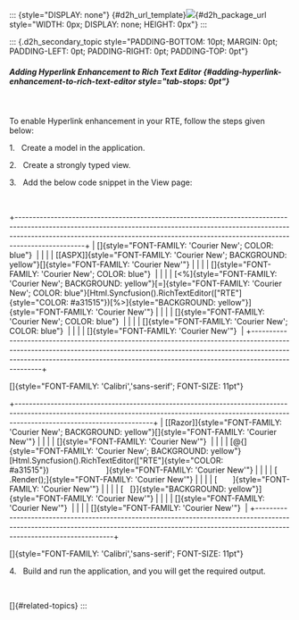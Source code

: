 ::: {style="DISPLAY: none"}
[](ms-xhelp:///?Id=d2h_url_template){#d2h_url_template}![](!package_url!){#d2h_package_url style="WIDTH: 0px; DISPLAY: none; HEIGHT: 0px"}
:::

::: {.d2h_secondary_topic style="PADDING-BOTTOM: 10pt; MARGIN: 0pt; PADDING-LEFT: 0pt; PADDING-RIGHT: 0pt; PADDING-TOP: 0pt"}
##### Adding Hyperlink Enhancement to Rich Text Editor {#adding-hyperlink-enhancement-to-rich-text-editor style="tab-stops: 0pt"}

 

To enable Hyperlink enhancement in your RTE, follow the steps given below:

1.   Create a model in the application.

2.   Create a strongly typed view.

3.   Add the below code snippet in the View page:

 

+-------------------------------------------------------------------------------------------------------------------------------------------------------------------------------------------------------------------------------------------------------------+
| []{style="FONT-FAMILY: 'Courier New'; COLOR: blue"}                                                                                                                                                                                                         |
|                                                                                                                                                                                                                                                             |
| [\[ASPX\]]{style="FONT-FAMILY: 'Courier New'; BACKGROUND: yellow"}[]{style="FONT-FAMILY: 'Courier New'"}                                                                                                                                                    |
|                                                                                                                                                                                                                                                             |
| []{style="FONT-FAMILY: 'Courier New'; COLOR: blue"}                                                                                                                                                                                                         |
|                                                                                                                                                                                                                                                             |
| [\<%]{style="FONT-FAMILY: 'Courier New'; BACKGROUND: yellow"}[=]{style="FONT-FAMILY: 'Courier New'; COLOR: blue"}[Html.Syncfusion().RichTextEditor([\"RTE\"]{style="COLOR: #a31515"})[%\>]{style="BACKGROUND: yellow"}]{style="FONT-FAMILY: 'Courier New'"} |
|                                                                                                                                                                                                                                                             |
| []{style="FONT-FAMILY: 'Courier New'; COLOR: blue"}                                                                                                                                                                                                         |
|                                                                                                                                                                                                                                                             |
| []{style="FONT-FAMILY: 'Courier New'; COLOR: blue"}                                                                                                                                                                                                         |
|                                                                                                                                                                                                                                                             |
| []{style="FONT-FAMILY: 'Courier New'"}                                                                                                                                                                                                                      |
+-------------------------------------------------------------------------------------------------------------------------------------------------------------------------------------------------------------------------------------------------------------+

[]{style="FONT-FAMILY: 'Calibri','sans-serif'; FONT-SIZE: 11pt"} 

+--------------------------------------------------------------------------------------------------------------------------------------------------------------------------------------------------+
| [\[Razor\]]{style="FONT-FAMILY: 'Courier New'; BACKGROUND: yellow"}[]{style="FONT-FAMILY: 'Courier New'"}                                                                                        |
|                                                                                                                                                                                                  |
| []{style="FONT-FAMILY: 'Courier New'"}                                                                                                                                                           |
|                                                                                                                                                                                                  |
| [\@{]{style="FONT-FAMILY: 'Courier New'; BACKGROUND: yellow"}[Html.Syncfusion().RichTextEditor([\"RTE\"]{style="COLOR: #a31515"})                          ]{style="FONT-FAMILY: 'Courier New'"} |
|                                                                                                                                                                                                  |
| [    .Render();]{style="FONT-FAMILY: 'Courier New'"}                                                                                                                                             |
|                                                                                                                                                                                                  |
| [       ]{style="FONT-FAMILY: 'Courier New'"}                                                                                                                                                    |
|                                                                                                                                                                                                  |
| [   [}]{style="BACKGROUND: yellow"}]{style="FONT-FAMILY: 'Courier New'"}                                                                                                                         |
|                                                                                                                                                                                                  |
| []{style="FONT-FAMILY: 'Courier New'"}                                                                                                                                                           |
|                                                                                                                                                                                                  |
| []{style="FONT-FAMILY: 'Courier New'"}                                                                                                                                                           |
+--------------------------------------------------------------------------------------------------------------------------------------------------------------------------------------------------+

[]{style="FONT-FAMILY: 'Calibri','sans-serif'; FONT-SIZE: 11pt"} 

4.   Build and run the application, and you will get the required output.

 

[]{#related-topics}
:::
